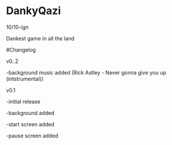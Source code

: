 # DankyQazi
10/10-ign

Dankest game in all the land

#Changelog

v0..2

-background music added (Rick Astley - Never gonna give you up (intstrumental))

v0.1

-initial release

-background added

-start screen added

-pause screen added


